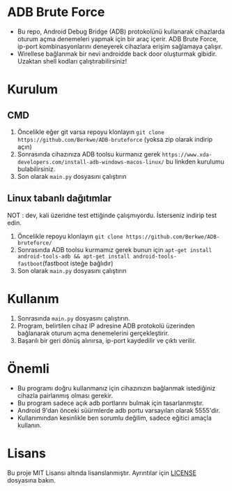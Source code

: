 # ADB Brute Force

* Bu repo, Android Debug Bridge (ADB) protokolünü kullanarak cihazlarda oturum açma denemeleri yapmak için bir araç içerir. ADB Brute Force, ip-port kombinasyonlarını deneyerek cihazlara erişim sağlamaya çalışır.
* Wirellese bağlanmak bir nevi androidde back door oluşturmak gibidir. Uzaktan shell kodları çalıştırabilirsiniz!

# Kurulum

## CMD
1. Öncelikle eğer git varsa repoyu klonlayın `git clone https://github.com/Berkwe/ADB-bruteforce` (yoksa zip olarak indirip açın)
2. Sonrasında cihazınıza ADB toolsu kurmanız gerek `https://www.xda-developers.com/install-adb-windows-macos-linux/` bu linkden kurulumu bulabilirsiniz.
3. Son olarak `main.py` dosyasını çalıştırın

## Linux tabanlı dağıtımlar
NOT : dev, kali üzeridne test ettiğinde çalışmıyordu. İsterseniz indirip test edin.
1. Öncelikle repoyu klonlayın `git clone https://github.com/Berkwe/ADB-bruteforce/`
2. Sonrasında ADB toolsu kurmamız gerek bunun için `apt-get install android-tools-adb && apt-get install android-tools-fastboot`(fastboot isteğe bağlıdır)
3. Son olarak `main.py` dosyasını çalıştırın

# Kullanım
1. Sonrasında `main.py` dosyasını çalıştırın.
2. Program, belirtilen cihaz IP adresine ADB protokolü üzerinden bağlanarak oturum açma denemelerini gerçekleştirir.
3. Başarılı bir geri dönüş alınırsa, ip-port kaydedilir ve çıktı verilir.


# Önemli

* Bu programı doğru kullanmanız için cihazınızın bağlanmak istediğiniz cihazla pairlanmış olması gerekir.
* Bu program sadece açık adb portlarını bulmak için tasarlanmıştır.
* Android 9'dan önceki süürmlerde adb portu varsayılan olarak 5555'dir.
* Kullanımından kesinlikle ben sorumlu değilim, sadece eğitici amaçla kullanın.

# Lisans

Bu proje MIT Lisansı altında lisanslanmıştır. Ayrıntılar için [LICENSE](LICENSE) dosyasına bakın.
